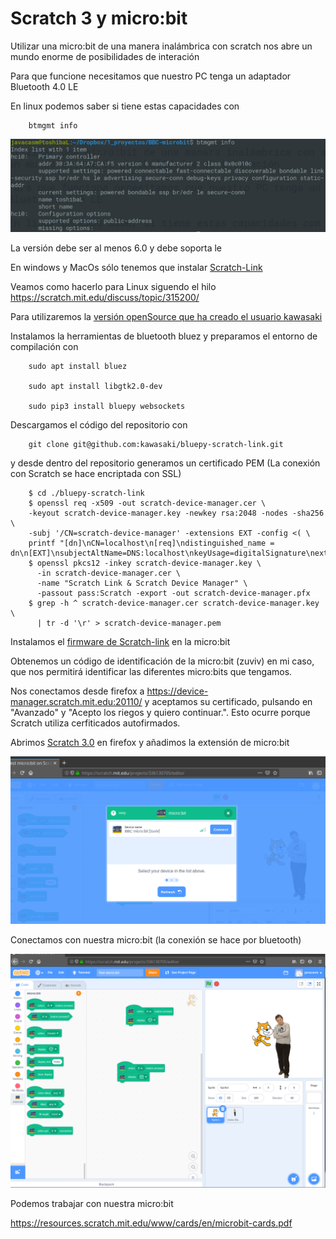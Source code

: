# Scratch 3 y micro:bit

Utilizar una micro:bit de una manera inalámbrica con scratch nos abre un mundo enorme de posibilidades de interación 

Para que funcione necesitamos que nuestro PC tenga un adaptador Bluetooth 4.0 LE 

En linux podemos saber si tiene estas capacidades con

        btmgmt info

![Bluetooth_settings](./images/Bluetooth_settings.png)

La versión debe ser al menos 6.0 y debe soporta le

En windows y MacOs sólo tenemos que instalar [Scratch-Link](https://scratch.mit.edu/microbit)

Veamos como hacerlo para Linux siguendo el hilo https://scratch.mit.edu/discuss/topic/315200/ 

Para utilizaremos la [versión openSource que ha creado el usuario kawasaki](https://github.com/kawasaki/bluepy-scratch-link)

Instalamos la herramientas de bluetooth bluez y preparamos el entorno de compilación con


        sudo apt install bluez
        
        sudo apt install libgtk2.0-dev
        
        sudo pip3 install bluepy websockets
         
Descargamos el código del repositorio con

        git clone git@github.com:kawasaki/bluepy-scratch-link.git
        

y desde dentro del repositorio generamos un certificado PEM (La conexión con Scratch se hace encriptada con SSL)


        $ cd ./bluepy-scratch-link
        $ openssl req -x509 -out scratch-device-manager.cer \
        -keyout scratch-device-manager.key -newkey rsa:2048 -nodes -sha256 \
        -subj '/CN=scratch-device-manager' -extensions EXT -config <( \
        printf "[dn]\nCN=localhost\n[req]\ndistinguished_name = dn\n[EXT]\nsubjectAltName=DNS:localhost\nkeyUsage=digitalSignature\nextendedKeyUsage=serverAuth")
        $ openssl pkcs12 -inkey scratch-device-manager.key \
          -in scratch-device-manager.cer \
          -name "Scratch Link & Scratch Device Manager" \
          -passout pass:Scratch -export -out scratch-device-manager.pfx
        $ grep -h ^ scratch-device-manager.cer scratch-device-manager.key \
          | tr -d '\r' > scratch-device-manager.pem
          
Instalamos el [firmware de Scratch-link](https://downloads.scratch.mit.edu/microbit/scratch-microbit-1.1.0.hex.zip) en la micro:bit

Obtenemos un código de identificación de la micro:bit (zuviv) en mi caso, que nos permitirá identificar las diferentes micro:bits que tengamos.

Nos conectamos desde firefox a https://device-manager.scratch.mit.edu:20110/ y aceptamos su certificado, pulsando en "Avanzado" y "Acepto los riegos y quiero continuar.". Esto ocurre porque Scratch utiliza cerfiticados autofirmados.

Abrimos [Scratch 3.0](https://scratch.mit.edu) en firefox  y añadimos la extensión de micro:bit

![Scratch-microbit-conectando](./images/Scratch-microbit-conectando.png)

Conectamos con nuestra micro:bit (la conexión se hace por bluetooth)

![Scratch-microbit](./images/Scratch-microbit.png)

Podemos trabajar con nuestra micro:bit

https://resources.scratch.mit.edu/www/cards/en/microbit-cards.pdf

